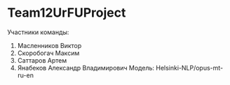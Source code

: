# Team12UrFUProject
Участники команды:
1. Масленников Виктор
2. Скоробогач Максим
3. Саттаров Артем
4. Янабеков Александр Владимирович
Модель: Helsinki-NLP/opus-mt-ru-en
